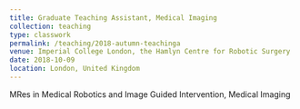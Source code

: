 ```yaml
---
title: Graduate Teaching Assistant, Medical Imaging
collection: teaching
type: classwork
permalink: /teaching/2018-autumn-teachinga
venue: Imperial College London, the Hamlyn Centre for Robotic Surgery 
date: 2018-10-09 
location: London, United Kingdom
---
```


MRes in Medical Robotics and Image Guided Intervention, Medical Imaging

